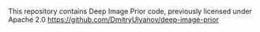 This repository contains Deep Image Prior code, previously licensed under Apache 2.0
https://github.com/DmitryUlyanov/deep-image-prior